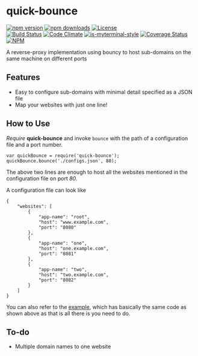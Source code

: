 # quick-bounce

[![npm version](https://badge.fury.io/js/quick-bounce.svg)](https://badge.fury.io/js/quick-bounce)
[![npm downloads](https://img.shields.io/npm/dt/quick-bounce.svg)](https://www.npmjs.com/package/quick-bounce)
[![License](https://img.shields.io/github/license/myTerminal/ample-alerts.svg)](https://opensource.org/licenses/MIT)  
[![Build Status](https://travis-ci.org/myTerminal/quick-bounce.svg?branch=master)](https://travis-ci.org/myTerminal/quick-bounce)
[![Code Climate](https://codeclimate.com/github/myTerminal/quick-bounce.png)](https://codeclimate.com/github/myTerminal/quick-bounce)
[![js-myterminal-style](https://img.shields.io/badge/code%20style-myterminal-blue.svg)](https://www.npmjs.com/package/eslint-config/myterminal)
[![Coverage Status](https://img.shields.io/coveralls/myTerminal/quick-bounce.svg)](https://coveralls.io/r/myTerminal/quick-bounce?branch=master)  
[![NPM](https://nodei.co/npm/quick-bounce.png?downloads=true&downloadRank=true&stars=true)](https://nodei.co/npm/quick-bounce/)

A reverse-proxy implementation using bouncy to host sub-domains on the same machine on different ports

## Features

* Easy to configure sub-domains with minimal detail specified as a JSON file
* Map your websites with just one line!

## How to Use

*Require* **quick-bounce** and invoke `bounce` with the path of a configuration file and a port number.

    var quickBounce = require('quick-bounce');
    quickBounce.bounce('./configs.json', 80);

The above two lines are enough to host all the websites mentioned in the configuration file on port *80*.

A configuration file can look like

    {
        "websites": [
            {
                "app-name": "root",
                "host": "www.example.com",
                "port": "8080"
            },
            {
                "app-name": "one",
                "host": "one.example.com",
                "port": "8081"
            },
            {
                "app-name": "two",
                "host": "two.example.com",
                "port": "8082"
            }
        ]
    }

You can also refer to the [example](example), which has basically the same code as shown above as that is all there is you need to do.

## To-do

* Multiple domain names to one website
